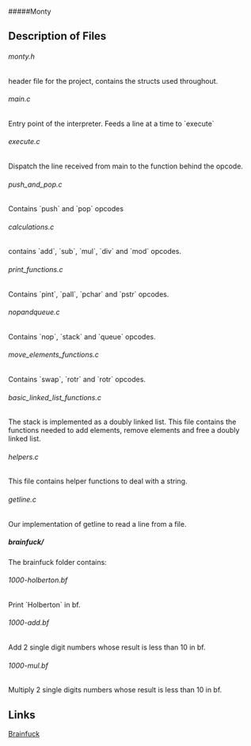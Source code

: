 #####Monty

## Description of Files
<h6>monty.h</h6>
header file for the project, contains the structs used throughout.  

<h6>main.c</h6>
Entry point of the interpreter. Feeds a line at a time to `execute`

<h6>execute.c</h6>
Dispatch the line received from main to the function behind the opcode.

<h6>push_and_pop.c</h6>
Contains `push` and `pop` opcodes

<h6>calculations.c</h6>
contains `add`, `sub`, `mul`, `div` and `mod` opcodes.  

<h6>print_functions.c</h6>
Contains `pint`, `pall`, `pchar` and `pstr` opcodes.

<h6>nopandqueue.c</h6>
Contains `nop`, `stack` and `queue` opcodes.

<h6>move_elements_functions.c</h6>
Contains `swap`, `rotr` and `rotr` opcodes.

<h6>basic_linked_list_functions.c</h6>
The stack is implemented as a doubly linked list. This file contains the functions needed to add elements, remove elements and free a doubly linked list.  

<h6>helpers.c</h6>
This file contains helper functions to deal with a string.

<h6>getline.c</h6>
Our implementation of getline to read a line from a file.

<h5>brainfuck/</h5>
The brainfuck folder contains:
<h6>1000-holberton.bf</h6>
Print `Holberton` in bf.  

<h6>1000-add.bf</h6>
Add 2 single digit numbers whose result is less than 10 in bf.  

<h6>1000-mul.bf</h6>
Multiply 2 single digits numbers whose result is less than 10 in bf.

## Links
[Brainfuck](https://en.wikipedia.org/wiki/Brainfuck)
